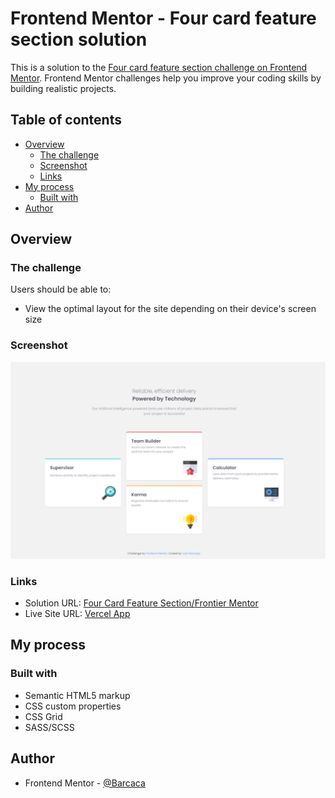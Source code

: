 # Frontend Mentor - Four card feature section solution

This is a solution to the [Four card feature section challenge on Frontend Mentor](https://www.frontendmentor.io/challenges/four-card-feature-section-weK1eFYK). Frontend Mentor challenges help you improve your coding skills by building realistic projects.

## Table of contents

- [Overview](#overview)
  - [The challenge](#the-challenge)
  - [Screenshot](#screenshot)
  - [Links](#links)
- [My process](#my-process)
  - [Built with](#built-with)
- [Author](#author)

## Overview

### The challenge

Users should be able to:

- View the optimal layout for the site depending on their device's screen size

### Screenshot

![](/images/screenshot.png)

### Links

- Solution URL: [Four Card Feature Section/Frontier Mentor](https://www.frontendmentor.io/solutions/four-card-feature-section-master-sassscss-TEsHDnqBkP)
- Live Site URL: [Vercel App](https://four-card-feature-section-master-olive-five.vercel.app)

## My process

### Built with

- Semantic HTML5 markup
- CSS custom properties
- CSS Grid
- SASS/SCSS

## Author

- Frontend Mentor - [@Barcaca](https://www.frontendmentor.io/profile/Barcaca)

